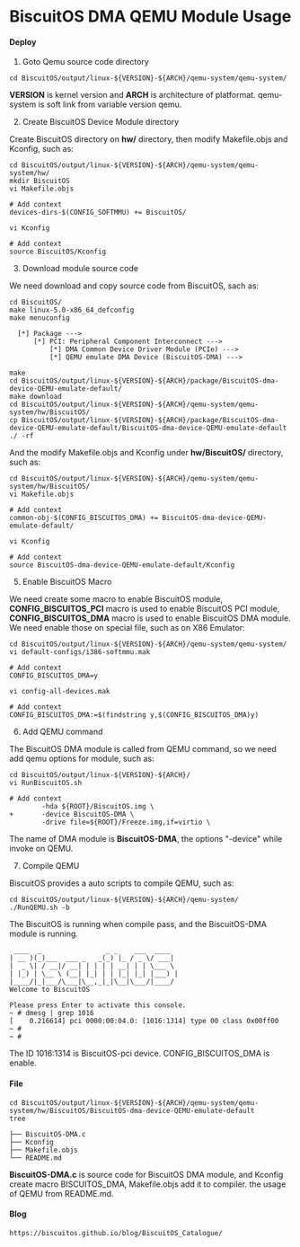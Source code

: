 BiscuitOS DMA QEMU Module Usage
======================================

#### Deploy

1. Goto Qemu source code directory

```
cd BiscuitOS/output/linux-${VERSION}-${ARCH}/qemu-system/qemu-system/
```

**VERSION** is kernel version and **ARCH** is architecture of platformat. qemu-system is soft link from variable version qemu.

2. Create BiscuitOS Device Module directory

Create BiscuitOS directory on **hw/**  directory, then modify Makefile.objs and Kconfig, such as:

```
cd BiscuitOS/output/linux-${VERSION}-${ARCH}/qemu-system/qemu-system/hw/
mkdir BiscuitOS
vi Makefile.objs

# Add context
devices-dirs-$(CONFIG_SOFTMMU) += BiscuitOS/

vi Kconfig

# Add context
source BiscuitOS/Kconfig
```

3. Download module source code

We need download and copy source code from BiscuitOS, sach as:

```
cd BiscuitOS/
make linux-5.0-x86_64_defconfig
make menuconfig 

  [*] Package --->
      [*] PCI: Peripheral Component Interconnect --->
          [*] DMA Common Device Driver Module (PCIe) --->
          [*] QEMU emulate DMA Device (BiscuitOS-DMA) --->

make
cd BiscuitOS/output/linux-${VERSION}-${ARCH}/package/BiscuitOS-dma-device-QEMU-emulate-default/
make download
cd BiscuitOS/output/linux-${VERSION}-${ARCH}/qemu-system/qemu-system/hw/BiscuitOS/
cp BiscuitOS/output/linux-${VERSION}-${ARCH}/package/BiscuitOS-dma-device-QEMU-emulate-default/BiscuitOS-dma-device-QEMU-emulate-default ./ -rf
```

And the modify Makefile.objs and Kconfig under **hw/BiscuitOS/** directory, such as:

```
cd BiscuitOS/output/linux-${VERSION}-${ARCH}/qemu-system/qemu-system/hw/BiscuitOS/
vi Makefile.objs

# Add context
common-obj-$(CONFIG_BISCUITOS_DMA) += BiscuitOS-dma-device-QEMU-emulate-default/

vi Kconfig

# Add context
source BiscuitOS-dma-device-QEMU-emulate-default/Kconfig
```

5. Enable BiscuitOS Macro

We need create some macro to enable BiscuitOS module, **CONFIG_BISCUITOS_PCI** macro is used to enable BiscuitOS PCI module, **CONFIG_BISCUITOS_DMA** macro is used to enable BiscuitOS DMA module. We need enable those on special file, such as on X86 Emulator:

```
cd BiscuitOS/output/linux-${VERSION}-${ARCH}/qemu-system/qemu-system/
vi default-configs/i386-softmmu.mak

# Add context
CONFIG_BISCUITOS_DMA=y

vi config-all-devices.mak

# Add context
CONFIG_BISCUITOS_DMA:=$(findstring y,$(CONFIG_BISCUITOS_DMA)y)
```

6. Add QEMU command

The BiscuitOS DMA module is called from QEMU command, so we need add qemu options for module, such as:

```
cd BiscuitOS/output/linux-${VERSION}-${ARCH}/
vi RunBiscuitOS.sh

# Add context
        -hda ${ROOT}/BiscuitOS.img \
+       -device BiscuitOS-DMA \
        -drive file=${ROOT}/Freeze.img,if=virtio \
```

The name of DMA module is **BiscuitOS-DMA**, the options "-device" while invoke on QEMU.

7. Compile QEMU

BiscuitOS provides a auto scripts to compile QEMU, such as:

```
cd BiscuitOS/output/linux-${VERSION}-${ARCH}/qemu-system/
./RunQEMU.sh -b
```

The BiscuitOS is running when compile pass, and the BiscuitOS-DMA module is running.

```
 ____  _                _ _    ___  ____  
| __ )(_)___  ___ _   _(_) |_ / _ \/ ___| 
|  _ \| / __|/ __| | | | | __| | | \___ \ 
| |_) | \__ \ (__| |_| | | |_| |_| |___) |
|____/|_|___/\___|\__,_|_|\__|\___/|____/ 
Welcome to BiscuitOS

Please press Enter to activate this console. 
~ # dmesg | grep 1016
[    0.216614] pci 0000:00:04.0: [1016:1314] type 00 class 0x00ff00
~ # 
~ #
```

The ID 1016:1314 is BiscuitOS-pci device. CONFIG_BISCUITOS_DMA is enable.

#### File

```
cd BiscuitOS/output/linux-${VERSION}-${ARCH}/qemu-system/qemu-system/hw/BiscuitOS/BiscuitOS-dma-device-QEMU-emulate-default
tree

├── BiscuitOS-DMA.c
├── Kconfig
├── Makefile.objs
└── README.md
```

**BiscuitOS-DMA.c** is source code for BiscuitOS DMA module, and Kconfig create macro BISCUITOS_DMA, Makefile.objs add it to compiler. the usage of QEMU from README.md.

#### Blog

```
https://biscuitos.github.io/blog/BiscuitOS_Catalogue/
```
